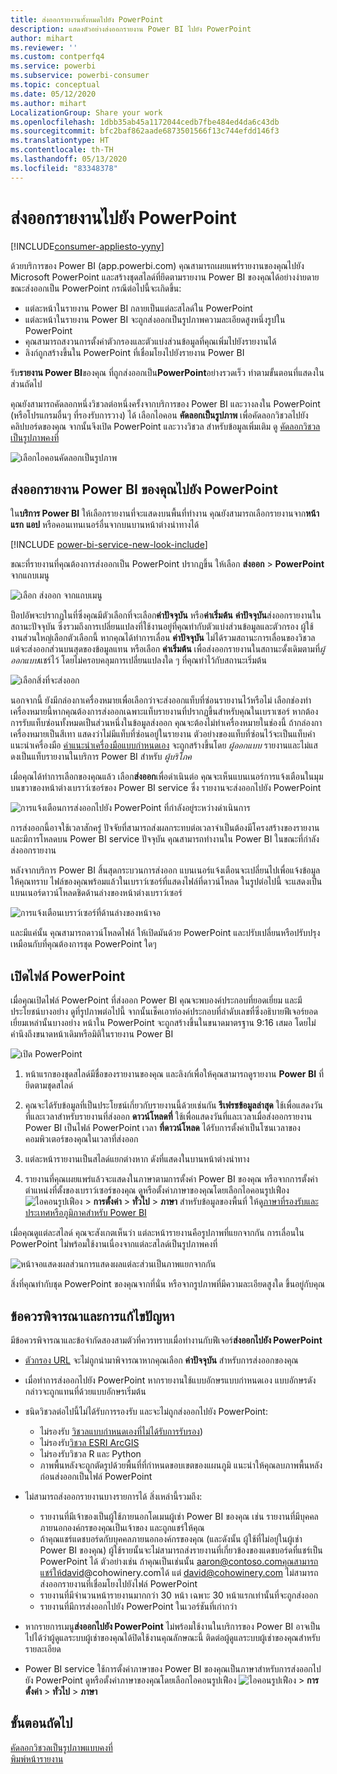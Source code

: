 ```yaml
---
title: ส่งออกรายงานทั้งหมดไปยัง PowerPoint
description: แสดงตัวอย่างส่งออกรายงาน Power BI ไปยัง PowerPoint
author: mihart
ms.reviewer: ''
ms.custom: contperfq4
ms.service: powerbi
ms.subservice: powerbi-consumer
ms.topic: conceptual
ms.date: 05/12/2020
ms.author: mihart
LocalizationGroup: Share your work
ms.openlocfilehash: 1dbb35ab45a1172044cedb7fbe484ed4da6c43db
ms.sourcegitcommit: bfc2baf862aade6873501566f13c744efdd146f3
ms.translationtype: HT
ms.contentlocale: th-TH
ms.lasthandoff: 05/13/2020
ms.locfileid: "83348378"
---
```

# <a name="export-reports-to-powerpoint"></a>ส่งออกรายงานไปยัง PowerPoint

[!INCLUDE[consumer-appliesto-yyny](../includes/consumer-appliesto-yyny.md)]


ด้วยบริการของ Power BI (app.powerbi.com) คุณสามารถเผยแพร่รายงานของคุณไปยัง Microsoft PowerPoint และสร้างชุดสไลด์ที่ยึดตามรายงาน Power BI ของคุณได้อย่างง่ายดาย ขณะส่งออกเป็น PowerPoint กรณีต่อไปนี้จะเกิดขึ้น:

* แต่ละหน้าในรายงาน Power BI กลายเป็นแต่ละสไลด์ใน PowerPoint
* แต่ละหน้าในรายงาน Power BI จะถูกส่งออกเป็นรูปภาพความละเอียดสูงหนึ่งรูปใน PowerPoint
* คุณสามารถสงวนการตั้งค่าตัวกรองและตัวแบ่งส่วนข้อมูลที่คุณเพิ่มไปยังรายงานได้
* ลิงก์ถูกสร้างขึ้นใน PowerPoint ที่เชื่อมโยงไปยังรายงาน Power BI

รับ**รายงาน Power BI**ของคุณ ที่ถูกส่งออกเป็น**PowerPoint**อย่างรวดเร็ว ทำตามขั้นตอนที่แสดงในส่วนถัดไป

คุณยังสามารถคัดลอกหนึ่งวิชวลต่อหนึ่งครั้งจากบริการของ Power BI และวางลงใน PowerPoint (หรือโปรแกรมอื่นๆ ที่รองรับการวาง) ได้ เลือกไอคอน **คัดลอกเป็นรูปภาพ** เพื่อคัดลอกวิชวลไปยังคลิปบอร์ดของคุณ จากนั้นจึงเปิด PowerPoint และวางวิชวล สำหรับข้อมูลเพิ่มเติม ดู [คัดลอกวิชวลเป็นรูปภาพคงที่](../power-bi-visualization-copy-paste.md)

![เลือกไอคอนคัดลอกเป็นรูปภาพ](media/end-user-powerpoint/power-bi-copy.png)

## <a name="export-your-power-bi-report-to-powerpoint"></a>ส่งออกรายงาน Power BI ของคุณไปยัง PowerPoint
ใน**บริการ Power BI** ให้เลือกรายงานที่จะแสดงบนพื้นที่ทำงาน คุณยังสามารถเลือกรายงานจาก**หน้าแรก** **แอป** หรือคอนเทนเนอร์อื่นจากบนบานหน้าต่างนำทางได้

[!INCLUDE [power-bi-service-new-look-include](../includes/power-bi-service-new-look-include.md)]

ขณะที่รายงานที่คุณต้องการส่งออกเป็น PowerPoint ปรากฏขึ้น ให้เลือก **ส่งออก** > **PowerPoint** จากแถบเมนู

![เลือก ส่งออก จากแถบเมนู](media/end-user-powerpoint/power-bi-export.png)

ป็อปอัพจะปรากฏในที่ซึ่งคุณมีตัวเลือกที่จะเลือก**ค่าปัจจุบัน** หรือ**ค่าเริ่มต้น** **ค่าปัจจุบัน**ส่งออกรายงานในสถานะปัจจุบัน ซึ่งรวมถึงการเปลี่ยนแปลงที่ใช้งานอยู่ที่คุณทำกับตัวแบ่งส่วนข้อมูลและตัวกรอง  ผู้ใช้งานส่วนใหญ่เลือกตัวเลือกนี้ หากคุณได้ทำการเลื่อน **ค่าปัจจุบัน** ไม่ได้รวมสถานะการเลื่อนของวิชวล แต่จะส่งออกส่วนบนสุดของข้อมูลแทน หรือเลือก **ค่าเริ่มต้น** เพื่อส่งออกรายงานในสถานะดั้งเดิมตามที่*ผู้ออกแบบ*แชร์ไว้ โดยไม่ครอบคลุมการเปลี่ยนแปลงใด ๆ ที่คุณทำไว้กับสถานะเริ่มต้น

![เลือกสิ่งที่จะส่งออก](media/end-user-powerpoint/power-bi-current-values.png)
 
นอกจากนี้ ยังมีกล่องกาเครื่องหมายเพื่อเลือกว่าจะส่งออกแท็บที่ซ่อนรายงานไว้หรือไม่ เลือกช่องทำเครื่องหมายนี้หากคุณต้องการส่งออกเฉพาะแท็บรายงานที่ปรากฏขึ้นสำหรับคุณในเบราเซอร์ หากต้องการรับแท็บซ่อนทั้งหมดเป็นส่วนหนึ่งในข้อมูลส่งออก คุณจะต้องไม่ทำเครื่องหมายในช่องนี้ ถ้ากล่องกาเครื่องหมายเป็นสีเทา แสดงว่าไม่มีแท็บที่ซ่อนอยู่ในรายงาน ตัวอย่างของแท็บที่ซ่อนไว้จะเป็นแท็บคำแนะนำเครื่องมือ [คำแนะนำเครื่องมือแบบกำหนดเอง](../create-reports/desktop-tooltips.md) จะถูกสร้างขึ้นโดย *ผู้ออกแบบ* รายงานและไม่แสดงเป็นแท็บรายงานในบริการ Power BI สำหรับ *ผู้บริโภค* 

เมื่อคุณได้ทำการเลือกของคุณแล้ว เลือก**ส่งออก**เพื่อดำเนินต่อ คุณจะเห็นแบนเนอร์การแจ้งเตือนในมุมบนขวาของหน้าต่างเบราว์เซอร์ของ Power BI service ซึ่ง รายงานจะส่งออกไปยัง PowerPoint 



![การแจ้งเตือนการส่งออกไปยัง PowerPoint ที่กำลังอยู่ระหว่างดำเนินการ](media/end-user-powerpoint/power-bi-export-progress.png)

การส่งออกนี้อาจใช้เวลาสักครู่ ปัจจัยที่สามารถส่งผลกระทบต่อเวลาจำเป็นต้องมีโครงสร้างของรายงาน และมีการโหลดบน Power BI service ปัจจุบัน คุณสามารถทำงานใน Power BI ในขณะที่กำลังส่งออกรายงาน

หลังจากบริการ Power BI สิ้นสุดกระบวนการส่งออก แบนเนอร์แจ้งเตือนจะเปลี่ยนไปเพื่อแจ้งข้อมูลให้คุณทราบ ไฟล์ของคุณพร้อมแล้วในเบราว์เซอร์ที่แสดงไฟล์ที่ดาวน์โหลด ในรูปต่อไปนี้ จะแสดงเป็นแบนเนอร์ดาวน์โหลดชิดด้านล่างของหน้าต่างเบราว์เซอร์

![การแจ้งเตือนเบราว์เซอร์ที่ด้านล่างของหน้าจอ](media/end-user-powerpoint/power-bi-browsers.png)

และมีแค่นั้น คุณสามารถดาวน์โหลดไฟล์ ให้เปิดมันด้วย PowerPoint และปรับเปลี่ยนหรือปรับปรุงเหมือนกับที่คุณต้องการชุด PowerPoint ใดๆ

## <a name="open-the-powerpoint-file"></a>เปิดไฟล์ PowerPoint
เมื่อคุณเปิดไฟล์ PowerPoint ที่ส่งออก Power BI คุณจะพบองค์ประกอบที่ยอดเยี่ยม และมีประโยชน์บางอย่าง ดูที่รูปภาพต่อไปนี้ จากนั้นเช็คเอาท์องค์ประกอบที่ลำดับเลขที่ซึ่งอธิบายฟีเจอร์ยอดเยี่ยมเหล่านั้นบางอย่าง หน้าใน PowerPoint จะถูกสร้างขึ้นในขนาดมาตรฐาน 9:16 เสมอ โดยไม่คำนึงถึงขนาดหน้าเดิมหรือมิติในรายงาน Power BI

![เปิด PowerPoint](media/end-user-powerpoint/power-bi-powerpoint-numbered.png)

1. หน้าแรกของชุดสไลด์มีชื่อของรายงานของคุณ และลิงก์เพื่อให้คุณสามารถดูรายงาน  **Power BI** ที่ยึดตามชุดสไลด์
2. คุณจะได้รับข้อมูลที่เป็นประโยชน์เกี่ยวกับรายงานนี้ด้วยเช่นกัน **รีเฟรชข้อมูลล่าสุด** ใช้เพื่อแสดงวันที่และเวลาสำหรับรายงานที่ส่งออก **ดาวน์โหลดที่** ใช้เพื่อแสดงวันที่และเวลาเมื่อส่งออกรายงาน Power BI เป็นไฟล์ PowerPoint เวลา **ที่ดาวน์โหลด** ได้รับการตั้งค่าเป็นโซนเวลาของคอมพิวเตอร์ของคุณในเวลาที่ส่งออก


3. แต่ละหน้ารายงานเป็นสไลด์แยกต่างหาก ดังที่แสดงในบานหน้าต่างนำทาง 
4. รายงานที่คุณเผยแพร่แล้วจะแสดงในภาษาตามการตั้งค่า Power BI ของคุณ หรือจากการตั้งค่าตำแหน่งที่ตั้งของเบราว์เซอร์ของคุณ ดูหรือตั้งค่าภาษาของคุณโดยเลือกไอคอนรูปเฟือง ![ไอคอนรูปเฟือง](media/end-user-powerpoint/power-bi-settings-icon.png) > **การตั้งค่า** > **ทั่วไป** > **ภาษา** สำหรับข้อมูลของพื้นที่ ให้ดู[ภาษาที่รองรับและประเทศหรือภูมิภาคสำหรับ Power BI](../fundamentals/supported-languages-countries-regions.md)


เมื่อคุณดูแต่ละสไลด์ คุณจะสังเกตเห็นว่า แต่ละหน้ารายงานคือรูปภาพที่แยกจากกัน การเลื่อนใน PowerPoint ไม่พร้อมใช้งานเนื่องจากแต่ละสไลด์เป็นรูปภาพคงที่

![หน้าจอแสดงผลส่วนการแสดงผลแต่ละส่วนเป็นภาพแยกจากกัน](media/end-user-powerpoint/power-bi-images.png)

สิ่งที่คุณทำกับชุด PowerPoint ของคุณจากที่นั่น หรือจากรูปภาพที่มีความละเอียดสูงใด ขึ้นอยู่กับคุณ

## <a name="considerations-and-troubleshooting"></a>ข้อควรพิจารณาและการแก้ไขปัญหา
มีข้อควรพิจารณาและข้อจำกัดสองสามตัวที่ควรทราบเมื่อทำงานกับฟีเจอร์**ส่งออกไปยัง PowerPoint**
 

* [ตัวกรอง URL](../service-url-filters.md) จะไม่ถูกนำมาพิจารณาหากคุณเลือก **ค่าปัจจุบัน** สำหรับการส่งออกของคุณ

* เมื่อทำการส่งออกไปยัง PowerPoint หากรายงานใช้แบบอักษรแบบกำหนดเอง แบบอักษรดังกล่าวจะถูกแทนที่ด้วยแบบอักษรเริ่มต้น

* ชนิดวิชวลต่อไปนี้ไม่ได้รับการรองรับ และจะไม่ถูกส่งออกไปยัง PowerPoint:
   - ไม่รองรับ [วิชวลแบบกำหนดเองที่ไม่ได้รับการรับรอง](../developer/power-bi-custom-visuals-certified.md)) 
   - ไม่รองรับ[วิชวล ESRI ArcGIS](../visuals/power-bi-visualizations-arcgis.md)
   - ไม่รองรับวิชวล R และ Python
   - ภาพพื้นหลังจะถูกตัดรูปด้วยพื้นที่ที่กำหนดขอบเขตของแผนภูมิ แนะนำให้คุณลบภาพพื้นหลังก่อนส่งออกเป็นไฟล์ PowerPoint

* ไม่สามารถส่งออกรายงานบางรายการได้ สิ่งเหล่านี้รวมถึง:
    - รายงานที่มีเจ้าของเป็นผู้ใช้ภายนอกโดเมนผู้เช่า Power BI ของคุณ เช่น รายงานที่มีบุคคลภายนอกองค์กรของคุณเป็นเจ้าของ และถูกแชร์ให้คุณ
    - ถ้าคุณแชร์แดชบอร์ดกับบุคคลภายนอกองค์กรของคุณ (และดังนั้น ผู้ใช้ที่ไม่อยู่ในผู้เช่า Power BI ของคุณ) ผู้ใช้รายนั้นจะไม่สามารถส่งรายงานที่เกี่ยวข้องของแดชบอร์ดที่แชร์เป็น PowerPoint ได้ ตัวอย่างเช่น ถ้าคุณเป็นเช่นนั้น aaron@contoso.comคุณสามารถแชร์ให้david@cohowinery.comได้ แต่ david@cohowinery.com ไม่สามารถส่งออกรายงานที่เชื่อมโยงไปยังไฟล์ PowerPoint
    - รายงานที่มีจำนวนหน้ารายงานมากกว่า 30 หน้า เฉพาะ 30 หน้าแรกเท่านั้นที่จะถูกส่งออก
    - รายงานที่มีการส่งออกไปยัง PowerPoint ในเวอร์ชันที่เก่ากว่า

* หากรายการเมนู**ส่งออกไปยัง PowerPoint** ไม่พร้อมใช้งานในบริการของ Power BI อาจเป็นไปได้ว่าผู้ดูแลระบบผู้เช่าของคุณได้ปิดใช้งานคุณลักษณะนี้ ติดต่อผู้ดูแลระบบผู้เช่าของคุณสำหรับรายละเอียด
* Power BI service ใช้การตั้งค่าภาษาของ Power BI ของคุณเป็นภาษาสำหรับการส่งออกไปยัง PowerPoint ดูหรือตั้งค่าภาษาของคุณโดยเลือกไอคอนรูปเฟือง ![ไอคอนรูปเฟือง](media/end-user-powerpoint/power-bi-settings-icon.png) > **การตั้งค่า** > **ทั่วไป** > **ภาษา**



## <a name="next-steps"></a>ขั้นตอนถัดไป
[คัดลอกวิชวลเป็นรูปภาพแบบคงที่](../power-bi-visualization-copy-paste.md)    
[พิมพ์หน้ารายงาน](end-user-print.md)
